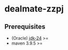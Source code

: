 # dealmate-zzpj

## Prerequisites

- (Oracle) [jdk-24](https://www.oracle.com/pl/java/technologies/downloads/) >=
- maven 3.9.5 >=

